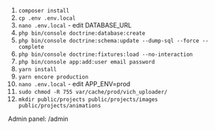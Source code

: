 1. `composer install`
2. `cp .env .env.local`
3. `nano .env.local` - edit DATABASE_URL
4. `php bin/console doctrine:database:create`
5. `php bin/console doctrine:schema:update --dump-sql --force --complete`
6. `php bin/console doctrine:fixtures:load --no-interaction`
7. `php bin/console app:add:user email password`
8. `yarn install`
9. `yarn encore production`
10. `nano .env.local` - edit APP_ENV=prod
11. `sudo chmod -R 755 var/cache/prod/vich_uploader/`
12. `mkdir public/projects public/projects/images public/projects/animations`

Admin panel: /admin